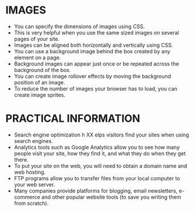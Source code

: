 # IMAGES

- You can specify the dimensions of images using CSS.
- This is very helpful when you use the same sized images on several pages of your site.
- Images can be aligned both horizontally and vertically using CSS.
- You can use a background image behind the box created by any element on a page.
- Background images can appear just once or be repeated across the background of the box.
- You can create image rollover effects by moving the background position of an image.
- To reduce the number of images your browser has to load, you can create image sprites.

# PRACTICAL INFORMATION

- Search engine optimization h XX elps visitors find your sites when using search engines.
- Analytics tools such as Google Analytics allow you to see how many people visit your site, how they find it,
and what they do when they get there.
- To put your site on the web, you will need to obtain a domain name and web hosting.
- FTP programs allow you to transfer files from your local computer to your web server.
- Many companies provide platforms for blogging, email newsletters, e-commerce and other popular website
tools (to save you writing them from scratch).